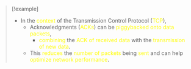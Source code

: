 >[!example] 
>- In the <span style="color:#fffd01">context</span> of the Transmission Control Protocol (<span style="color:#fffd01">TCP</span>),
>	- Acknowledgments (<span style="color:#fffd01">ACKs</span>) can be <span style="color:#fffd01">piggybacked</span> <span style="color:#fffd01">onto data packets</span>,
>		- <span style="color:#fffd01">combining</span> the <span style="color:#fffd01">ACK of</span> <span style="color:#fffd01">received data</span> with the <span style="color:#fffd01">transmission of new data</span>.
>	- This <span style="color:#fffd01">reduces</span> the <span style="color:#fffd01">number of packets</span> being <span style="color:#fffd01">sent</span> and can help <span style="color:#fffd01">optimize network performance</span>.

